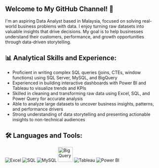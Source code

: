 ## Welcome to My GitHub Channel! 👋
I'm an aspiring Data Analyst based in Malaysia, focused on solving real-world business problems with data. I enjoy turning raw datasets into valuable insights that drive decisions. My goal is to help businesses understand their customers, performance, and growth opportunities through data-driven storytelling.

## 📊 Analytical Skills and Experience:
- Proficient in writing complex SQL queries (joins, CTEs, window functions) using SQL Server, MySQL, and BigQuery
- Experienced in building interactive dashboards with Power BI and Tableau to visualize trends and KPIs
- Skilled in cleaning and transforming raw data using Excel, SQL, and Power Query for accurate analysis
- Able to analyze large datasets to uncover business insights, patterns, and performance drivers
- Strong understanding of data storytelling and presenting actionable insights to non-technical audiences

## 🛠️ Languages and Tools:
<p align="left">
  <img src="https://img.icons8.com/color/48/microsoft-excel-2019--v1.png" alt="Excel" title="Microsoft Excel" />
  <img src="https://img.icons8.com/external-flat-juicy-fish/48/000000/external-sql-coding-and-development-flat-flat-juicy-fish.png" alt="SQL" title="SQL" />
  <img src="https://img.icons8.com/fluency/48/mysql-logo.png" alt="MySQL" title="MySQL" />
  <img src="https://www.vectorlogo.zone/logos/google_bigquery/google_bigquery-icon.svg" alt="BigQuery" title="Google BigQuery" width="48" height="48" />
  <img src="https://img.icons8.com/color/48/tableau-software.png" alt="Tableau" title="Tableau" />
  <img src="https://img.icons8.com/color/48/power-bi.png" alt="Power BI" title="Power BI" />
</p>
